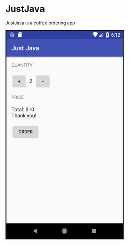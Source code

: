 # JustJava
JustJava is a coffee ordering app 

![jJustJava app screen shot](jj_screenShots/jj_scrn_shot4.png "")
